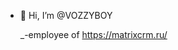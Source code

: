 - 👋 Hi, I’m @VOZZYBOY

  _-employee of https://matrixcrm.ru/
<!---
VOZZYBOY/VOZZYBOY is a ✨ special ✨ repository because its `README.md` (this file) appears on your GitHub profile.
You can click the Preview link to take a look at your changes.
--->

